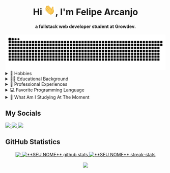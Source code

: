 <div align="center">
<h1 align="center">Hi <img width="35" src="https://github.com/1999AZZAR/1999AZZAR/blob/main/resources/img/waving.gif">, I'm Felipe Arcanjo</h1>
<h4 align="center">a fullstack web developer student at Growdev.</h4>
</div>

<div align="center">
	<img src="https://github.com/Fehlpe/Fehlpe/blob/output/github-contribution-grid-snake.svg" alt="">
</div>


      
<details>
  <summary>🎸 Hobbies</summary> 
  
<div align="center">
  - 🎸 I love playing the guitar. <br>
  - 🎮 Play Video-Games. <br>
  - 📕 Reading Sci-Fi Books <br>
  - ⚽ Play Football <br>
 
</div>
</details>

<details>
  <summary>👨‍🎓 Educational Background</summary>
<div align="center">
- 📝 Studying Control Engineering at Universidade Tecnológica Federal do Paraná <br>
- 📝 Studying Growdev Full Stack Web Program
</div>
</details>

<details>
  <summary>👷 Professional Experiences</summary>
<div align="center">
- None (at the moment)
 
</div>
</details>

<details>
  <summary>💻 Favorite Programming Language</summary>
   
<div align="center">
 | TS    
 | C# |
</div>
</details>

<details>
  <summary>🧮 What Am I Studying At The Moment</summary>
<div align="center">
  | React
  | Styled-Components
  | TypeScript
  | CSS3
  | JS
  | HTML5 |
 
</div>
</details>

## **My Socials**

<a href="https://twitter.com/felpearc">
  <img src="https://img.shields.io/badge/Twitter-1DA1F2?style=for-the-badge&logo=twitter&logoColor=white" />  
</a>
<a href="https://www.instagram.com/fehlpee/">
  <img src="https://img.shields.io/badge/Instagram-E4405F?style=for-the-badge&logo=instagram&logoColor=white" />  
</a>
<a href="https://www.linkedin.com/in/felipe-arcanjo-chaves-66569123b/">
  <img src="https://img.shields.io/badge/LinkedIn-0077B5?style=for-the-badge&logo=linkedin&logoColor=white" />
</a>


## **GitHub Statistics**
<div align="center">
<a href="https://github.com/Fehlpe">
  <img align="center" src="https://github-readme-stats.vercel.app/api/top-langs/?username=Fehlpe&theme=highcontrast&hide_langs_below=1" />
</a>

<a href="https://github.com/Fehlpe">
 <img align="center" src="https://github-readme-stats.vercel.app/api?username=Fehlpe&show_icons=true&theme=highcontrast&line_height=40" alt="**SEU NOME** github stats"/>
</a>
   
    
<a href="https://github.com/Fehlpe">
 <img align="center" height=314 src="http://github-readme-streak-stats.herokuapp.com?user=Fehlpe&theme=highcontrast&date_format=j%20M%5B%20Y%5D&ring=C2CB12&currStreakLabel=C2CB12&fire=C2CB12&sideNums=00FEFE&currStreakNum=00FEFE" alt="**SEU NOME** streak-stats"/>
</a>
 
 </br>
  </br>
<img  src="https://github-profile-trophy.vercel.app/?username=Fehlpe&theme=highcontrast&title=Stars,Followers,Commit,Repo&margin-w=30&margin-h=30&row=1&column=4&no-frame=true" />
</div>


